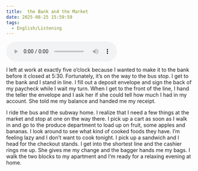 ```yaml
---
title:  the Bank and the Market
date: 2025-08-25 15:59:59
tags: 
  - English/Listening
---
```

<audio controls src="https://cx-onedrive.pages.dev/api/raw?path=/Polyglot/ESLPod/037-the-bank-and-the-market.mp3"></audio>

I left at work at exactly five o’clock because I wanted to make it to the bank before it closed at 5:30. Fortunately, it’s on the way to the bus stop. I get to the bank and I stand in line. I fill out a deposit envelope and sign the back of my paycheck while I wait my turn. When I get to the front of the line, I hand the teller the envelope and I ask her if she could tell how much I had in my account. She told me my balance and handed me my receipt.

I ride the bus and the subway home. I realize that I need a few things at the market and stop at one on the way there. I pick up a cart as soon as I walk in and go to the produce department to load up on fruit, some apples and bananas. I look around to see what kind of cooked foods they have. I’m feeling lazy and I don’t want to cook tonight. I pick up a sandwich and I head for the checkout stands. I get into the shortest line and the cashier rings me up. She gives me my change and the bagger hands me my bags. I walk the two blocks to my apartment and I’m ready for a relaxing evening at home.